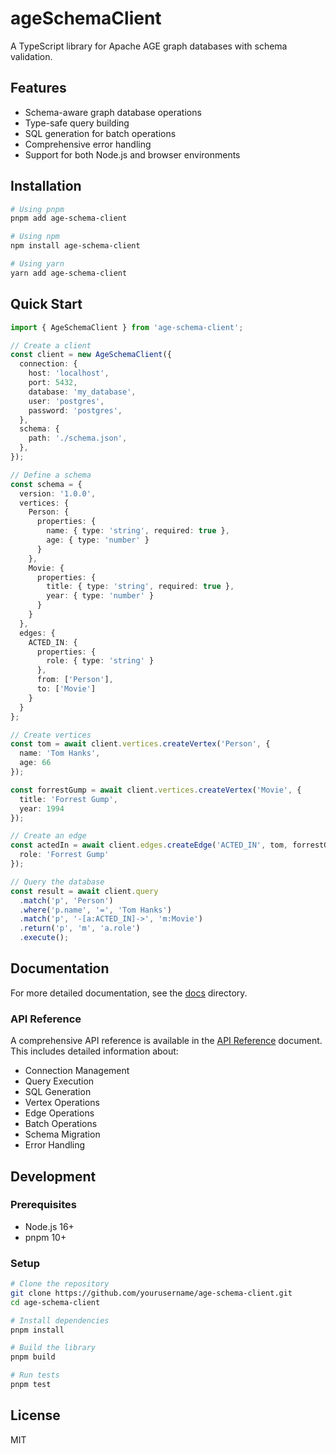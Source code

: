 # ageSchemaClient

A TypeScript library for Apache AGE graph databases with schema validation.

## Features

- Schema-aware graph database operations
- Type-safe query building
- SQL generation for batch operations
- Comprehensive error handling
- Support for both Node.js and browser environments

## Installation

```bash
# Using pnpm
pnpm add age-schema-client

# Using npm
npm install age-schema-client

# Using yarn
yarn add age-schema-client
```

## Quick Start

```typescript
import { AgeSchemaClient } from 'age-schema-client';

// Create a client
const client = new AgeSchemaClient({
  connection: {
    host: 'localhost',
    port: 5432,
    database: 'my_database',
    user: 'postgres',
    password: 'postgres',
  },
  schema: {
    path: './schema.json',
  },
});

// Define a schema
const schema = {
  version: '1.0.0',
  vertices: {
    Person: {
      properties: {
        name: { type: 'string', required: true },
        age: { type: 'number' }
      }
    },
    Movie: {
      properties: {
        title: { type: 'string', required: true },
        year: { type: 'number' }
      }
    }
  },
  edges: {
    ACTED_IN: {
      properties: {
        role: { type: 'string' }
      },
      from: ['Person'],
      to: ['Movie']
    }
  }
};

// Create vertices
const tom = await client.vertices.createVertex('Person', {
  name: 'Tom Hanks',
  age: 66
});

const forrestGump = await client.vertices.createVertex('Movie', {
  title: 'Forrest Gump',
  year: 1994
});

// Create an edge
const actedIn = await client.edges.createEdge('ACTED_IN', tom, forrestGump, {
  role: 'Forrest Gump'
});

// Query the database
const result = await client.query
  .match('p', 'Person')
  .where('p.name', '=', 'Tom Hanks')
  .match('p', '-[a:ACTED_IN]->', 'm:Movie')
  .return('p', 'm', 'a.role')
  .execute();
```

## Documentation

For more detailed documentation, see the [docs](./docs) directory.

### API Reference

A comprehensive API reference is available in the [API Reference](./docs/api-reference.md) document. This includes detailed information about:

- Connection Management
- Query Execution
- SQL Generation
- Vertex Operations
- Edge Operations
- Batch Operations
- Schema Migration
- Error Handling

## Development

### Prerequisites

- Node.js 16+
- pnpm 10+

### Setup

```bash
# Clone the repository
git clone https://github.com/yourusername/age-schema-client.git
cd age-schema-client

# Install dependencies
pnpm install

# Build the library
pnpm build

# Run tests
pnpm test
```

## License

MIT

